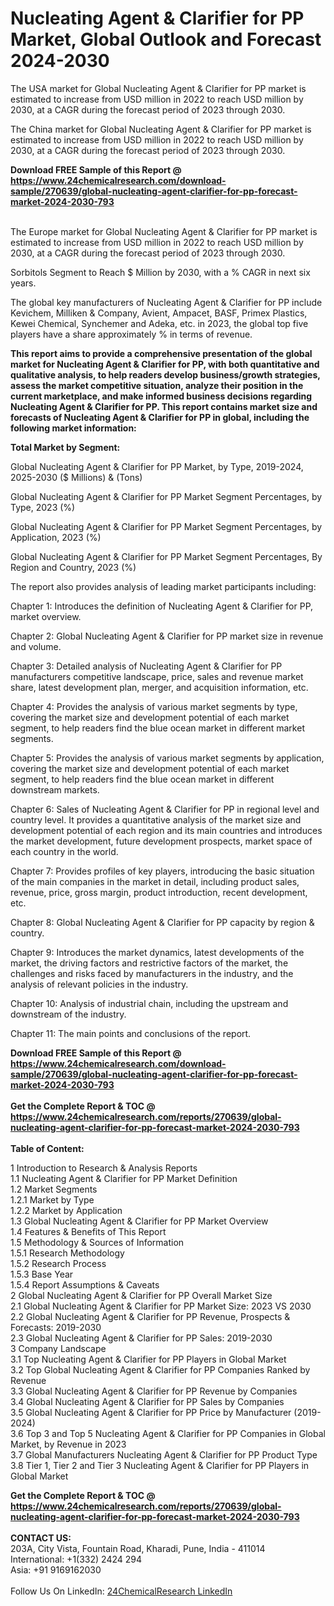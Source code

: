 <h1>Nucleating Agent &amp; Clarifier for PP Market, Global Outlook and Forecast 2024-2030</h1><p>The USA market for Global Nucleating Agent &amp; Clarifier for PP market is estimated to increase from USD million in 2022 to reach USD million by 2030, at a CAGR during the forecast period of 2023 through 2030.</p><p>
</p><p>The China market for Global Nucleating Agent &amp; Clarifier for PP market is estimated to increase from USD million in 2022 to reach USD million by 2030, at a CAGR during the forecast period of 2023 through 2030.</p><div><b>Download FREE Sample of this Report @ 
            <a href="https://www.24chemicalresearch.com/download-sample/270639/global-nucleating-agent-clarifier-for-pp-forecast-market-2024-2030-793">
            https://www.24chemicalresearch.com/download-sample/270639/global-nucleating-agent-clarifier-for-pp-forecast-market-2024-2030-793</a></b></div><br><p>
</p><p>The Europe market for Global Nucleating Agent &amp; Clarifier for PP market is estimated to increase from USD million in 2022 to reach USD million by 2030, at a CAGR during the forecast period of 2023 through 2030.</p><p>
Sorbitols Segment to Reach $ Million by 2030, with a % CAGR in next six years.</p><p>
The global key manufacturers of Nucleating Agent &amp; Clarifier for PP include Kevichem, Milliken &amp; Company, Avient, Ampacet, BASF, Primex Plastics, Kewei Chemical, Synchemer and Adeka, etc. in 2023, the global top five players have a share approximately % in terms of revenue.</p><p>
<strong>This report aims to provide a comprehensive presentation of the global market for Nucleating Agent &amp; Clarifier for PP, with both quantitative and qualitative analysis, to help readers develop business/growth strategies, assess the market competitive situation, analyze their position in the current marketplace, and make informed business decisions regarding Nucleating Agent &amp; Clarifier for PP. This report contains market size and forecasts of Nucleating Agent &amp; Clarifier for PP in global, including the following market information:</strong></p><p>
</p><p>
<strong>Total Market by Segment:</strong></p><p>
Global Nucleating Agent &amp; Clarifier for PP Market, by Type, 2019-2024, 2025-2030 ($ Millions) &amp; (Tons)</p><p>
Global Nucleating Agent &amp; Clarifier for PP Market Segment Percentages, by Type, 2023 (%)</p><p>
</p><p>
Global Nucleating Agent &amp; Clarifier for PP Market Segment Percentages, by Application, 2023 (%)</p><p>
</p><p>
Global Nucleating Agent &amp; Clarifier for PP Market Segment Percentages, By Region and Country, 2023 (%)</p><p>
</p><p>
The report also provides analysis of leading market participants including:</p><p>
</p><p>
</p><p>
Chapter 1: Introduces the definition of Nucleating Agent &amp; Clarifier for PP, market overview.</p><p>
Chapter 2: Global Nucleating Agent &amp; Clarifier for PP market size in revenue and volume.</p><p>
Chapter 3: Detailed analysis of Nucleating Agent &amp; Clarifier for PP manufacturers competitive landscape, price, sales and revenue market share, latest development plan, merger, and acquisition information, etc.</p><p>
Chapter 4: Provides the analysis of various market segments by type, covering the market size and development potential of each market segment, to help readers find the blue ocean market in different market segments.</p><p>
Chapter 5: Provides the analysis of various market segments by application, covering the market size and development potential of each market segment, to help readers find the blue ocean market in different downstream markets.</p><p>
Chapter 6: Sales of Nucleating Agent &amp; Clarifier for PP in regional level and country level. It provides a quantitative analysis of the market size and development potential of each region and its main countries and introduces the market development, future development prospects, market space of each country in the world.</p><p>
Chapter 7: Provides profiles of key players, introducing the basic situation of the main companies in the market in detail, including product sales, revenue, price, gross margin, product introduction, recent development, etc.</p><p>
Chapter 8: Global Nucleating Agent &amp; Clarifier for PP capacity by region &amp; country.</p><p>
Chapter 9: Introduces the market dynamics, latest developments of the market, the driving factors and restrictive factors of the market, the challenges and risks faced by manufacturers in the industry, and the analysis of relevant policies in the industry.</p><p>
Chapter 10: Analysis of industrial chain, including the upstream and downstream of the industry.</p><p>
Chapter 11: The main points and conclusions of the report.</p><div><b>Download FREE Sample of this Report @ 
            <a href="https://www.24chemicalresearch.com/download-sample/270639/global-nucleating-agent-clarifier-for-pp-forecast-market-2024-2030-793">
            https://www.24chemicalresearch.com/download-sample/270639/global-nucleating-agent-clarifier-for-pp-forecast-market-2024-2030-793</a></b></div><br><div><b>Get the Complete Report & TOC @ 
            <a href="https://www.24chemicalresearch.com/reports/270639/global-nucleating-agent-clarifier-for-pp-forecast-market-2024-2030-793">
            https://www.24chemicalresearch.com/reports/270639/global-nucleating-agent-clarifier-for-pp-forecast-market-2024-2030-793</a></b></div><br>
            <b>Table of Content:</b><p>1 Introduction to Research & Analysis Reports<br />
    1.1 Nucleating Agent & Clarifier for PP Market Definition<br />
    1.2 Market Segments<br />
        1.2.1 Market by Type<br />
        1.2.2 Market by Application<br />
    1.3 Global Nucleating Agent & Clarifier for PP Market Overview<br />
    1.4 Features & Benefits of This Report<br />
    1.5 Methodology & Sources of Information<br />
        1.5.1 Research Methodology<br />
        1.5.2 Research Process<br />
        1.5.3 Base Year<br />
        1.5.4 Report Assumptions & Caveats<br />
2 Global Nucleating Agent & Clarifier for PP Overall Market Size<br />
    2.1 Global Nucleating Agent & Clarifier for PP Market Size: 2023 VS 2030<br />
    2.2 Global Nucleating Agent & Clarifier for PP Revenue, Prospects & Forecasts: 2019-2030<br />
    2.3 Global Nucleating Agent & Clarifier for PP Sales: 2019-2030<br />
3 Company Landscape<br />
    3.1 Top Nucleating Agent & Clarifier for PP Players in Global Market<br />
    3.2 Top Global Nucleating Agent & Clarifier for PP Companies Ranked by Revenue<br />
    3.3 Global Nucleating Agent & Clarifier for PP Revenue by Companies<br />
    3.4 Global Nucleating Agent & Clarifier for PP Sales by Companies<br />
    3.5 Global Nucleating Agent & Clarifier for PP Price by Manufacturer (2019-2024)<br />
    3.6 Top 3 and Top 5 Nucleating Agent & Clarifier for PP Companies in Global Market, by Revenue in 2023<br />
    3.7 Global Manufacturers Nucleating Agent & Clarifier for PP Product Type<br />
    3.8 Tier 1, Tier 2 and Tier 3 Nucleating Agent & Clarifier for PP Players in Global Market<br />
    </p><div><b>Get the Complete Report & TOC @ 
            <a href="https://www.24chemicalresearch.com/reports/270639/global-nucleating-agent-clarifier-for-pp-forecast-market-2024-2030-793">
            https://www.24chemicalresearch.com/reports/270639/global-nucleating-agent-clarifier-for-pp-forecast-market-2024-2030-793</a></b></div><br><b>CONTACT US:</b><br>
            203A, City Vista, Fountain Road, Kharadi, Pune, India - 411014<br>
            International: +1(332) 2424 294<br>
            Asia: +91 9169162030 <br><br>
            Follow Us On LinkedIn: <a href="https://www.linkedin.com/company/24chemicalresearch/">24ChemicalResearch LinkedIn</a>